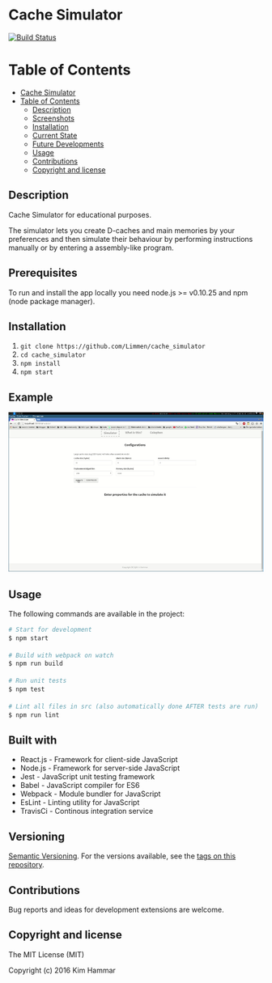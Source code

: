 # Cache Simulator

[![Build Status](https://travis-ci.org/Limmen/cache_simulator.svg?branch=master)](https://travis-ci.org/Limmen/cache_simulator)

Table of Contents
=================

  * [Cache Simulator](#cache-simulator)
  * [Table of Contents](#table-of-contents)
    * [Description](#description)
    * [Screenshots](#screenshots)
    * [Installation](#installation)
    * [Current State](#current-state)
    * [Future Developments](#future-developments)
    * [Usage](#usage)
    * [Contributions](#contributions)
    * [Copyright and license](#copyright-and-license)

## Description

Cache Simulator for educational purposes. 

The simulator lets you create D-caches and main memories by your preferences and then simulate their behaviour by performing instructions manually or by entering a assembly-like program.

## Prerequisites

To run and install the app locally you need node.js >= v0.10.25 and npm (node package manager).

## Installation

1. `git clone https://github.com/Limmen/cache_simulator`
2. `cd cache_simulator`
3. `npm install`
4. `npm start`

## Example

![](./doc/demo.gif)

## Usage
The following commands are available in the project:
```bash
# Start for development
$ npm start 

# Build with webpack on watch
$ npm run build

# Run unit tests
$ npm test

# Lint all files in src (also automatically done AFTER tests are run)
$ npm run lint


```

## Built with

* React.js - Framework for client-side JavaScript
* Node.js - Framework for server-side JavaScript
* Jest - JavaScript unit testing framework
* Babel - JavaScript compiler for ES6
* Webpack - Module bundler for JavaScript
* EsLint - Linting utility for JavaScript
* TravisCi - Continous integration service

## Versioning

[Semantic Versioning](http://semver.org/). For the versions available, see the [tags on this repository](https://github.com/Limmen/cache_simulator/tags). 

## Contributions

Bug reports and ideas for development extensions are welcome.

## Copyright and license

The MIT License (MIT)

Copyright (c) 2016 Kim Hammar
